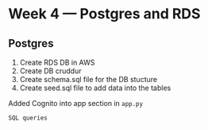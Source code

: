 # Week 4 — Postgres and RDS

## Postgres

1. Create RDS DB in AWS
2. Create DB cruddur
3. Create schema.sql file for the DB stucture
4. Create seed.sql file to add data into the tables

Added Cognito into app section in `app.py`
```
SQL queries
```
